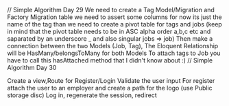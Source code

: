 // Simple Algorithm Day 29
We need to create a Tag Model/Migration and Factory
Migration table we need to assert some columns
for now its just the name of the tag
than we need to create a pivot table for tags and jobs (keep in mind that the pivot table needs to be in ASC alpha order a,b,c etc and saparated by an underscore _ and also singular jobs => job)
Then make a connection between the two Models (Job, Tag), The Eloquent Relationship will be HasMany/belongsToMany for both Models
To attach tags to Job you have to call this hasAttached method that I didn't know about :)
// Simple Algorithm Day 30

Create a view,Route for Register/Login
Validate the user input
For register attach the user to an employer and create a path for the logo (use Public storage disc)
Log in, regenerate the session, redirect 